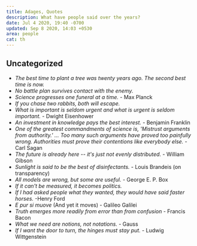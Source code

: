 ```yaml
---
title: Adages, Quotes
description: What have people said over the years?
date: Jul 4 2020, 19:40 -0700
updated: Sep 8 2020, 14:03 +0530
area: people
cat: th
---
```


## Uncategorized

- _The best time to plant a tree was twenty years ago. The second best time is now._
- _No battle plan survives contact with the enemy._
- _Science progresses one funeral at a time._ - Max Planck
- _If you chase two rabbits, both will escape._
- _What is important is seldom urgent and what is urgent is seldom important._ - Dwight Eisenhower
- _An investment in knowledge pays the best interest._ - Benjamin Franklin
- _One of the greatest commandments of science is, 'Mistrust arguments from authority.' ... Too many such arguments have proved too painfully wrong. Authorities must prove their contentions like everybody else._ - Carl Sagan
- _The future is already here -- it's just not evenly distributed._ - William Gibson
- _Sunlight is said to be the best of disinfectants._ - Louis Brandeis (on transparency)
- _All models are wrong, but some are useful._ - George E. P. Box
- _If it can't be measured, it becomes politics._
- _If I had asked people what they wanted, they would have said faster horses._ -Henry Ford
- _E pur si muove_ (And yet it moves) - Galileo Galilei
- _Truth emerges more readily from error than from confusion_ - Francis Bacon
- _What we need are notions, not notations._ - Gauss
- _If I want the door to turn, the hinges must stay put._ - Ludwig Wittgenstein
